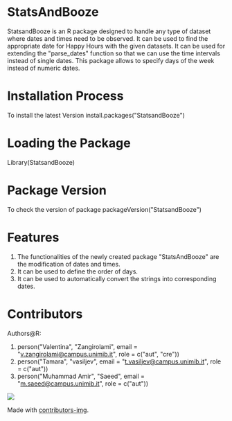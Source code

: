 # StatsAndBooze
StatsandBooze is an R package designed to handle any type of dataset where dates and times need to be observed. It can be used to find the appropriate date for Happy Hours with the given datasets. It can be used for extending the "parse_dates" function so that we can use the time intervals instead of single dates. This package allows to specify days of the week instead of numeric dates.

# Installation Process
To install the latest Version
install.packages("StatsandBooze")

# Loading the Package
Library(StatsandBooze)

# Package Version
To check the version of package
packageVersion("StatsandBooze")

# Features
1. The functionalities of the newly created package "StatsAndBooze" are the modification of dates and times.
2. It can be used to define the order of days.
3. It can be used to automatically convert the strings into corresponding dates.

# Contributors
Authors@R: 
1. person("Valentina", "Zangirolami", email = "v.zangirolami@campus.unimib.it",
  role = c("aut", "cre"))
2. person("Tamara", "vasiljev", email = "t.vasiljev@campus.unimib.it", 
  role = c("aut"))
3. person("Muhammad Amir", "Saeed", email = "m.saeed@campus.unimib.it", 
  role = c("aut"))
<a href = "https://github.com/TamaraVasiljev/contributors">
  <img src = "https://contrib.rocks/image?repo = GitHub_TamaraVasiljev/repository_StatsAndBooze"/>
</a>

Made with [contributors-img](https://contrib.rocks).
